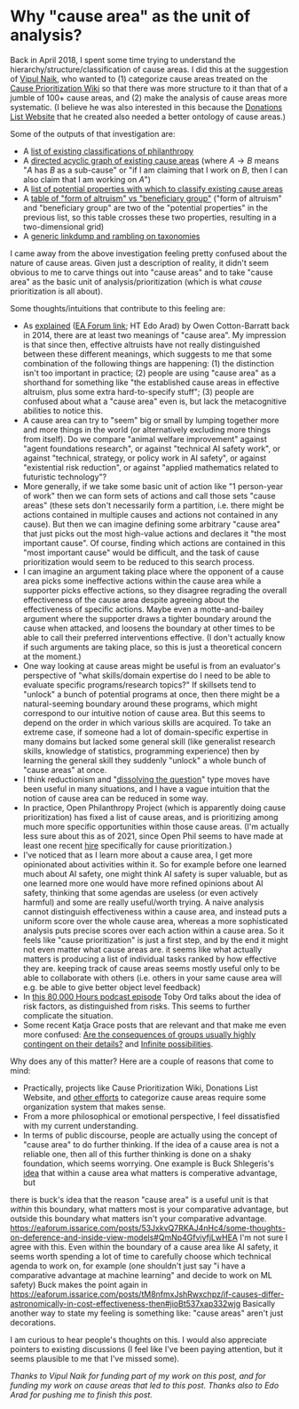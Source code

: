 # Why "cause area" as the unit of analysis?

Back in April 2018, I spent some time trying to understand the hierarchy/structure/classification of cause areas. I did this at the suggestion of [Vipul Naik](https://forum.effectivealtruism.org/users/vipulnaik), who wanted to (1) categorize cause areas treated on the [Cause Prioritization Wiki](https://causeprioritization.org/) so that there was more structure to it than that of a jumble of 100+ cause areas, and (2) make the analysis of cause areas more systematic. (I believe he was also interested in this because the [Donations List Website](https://forum.effectivealtruism.org/posts/A7NWTjnWZPmjyLdtT/donations-list-website-tutorial-and-request-for-feedback) that he created also needed a better ontology of cause areas.)

Some of the outputs of that investigation are:

- A [list of existing classifications of philanthropy](https://causeprioritization.org/List_of_classifications_of_philanthropy)
- A [directed acyclic graph of existing cause areas](https://causeprioritization.org/dagitty-model.svg) (where $A \to B$ means "$A$ has $B$ as a sub-cause" or "if I am claiming that I work on $B$, then I can also claim that I am working on $A$")
- A [list of potential properties with which to classify existing cause areas](https://causeprioritization.org/Cause_area_classification)
- A [table of "form of altruism" vs "beneficiary group"](https://docs.google.com/document/d/1l22FA-QVcER1mANhs2id_fp5Sc-RlQc4etHizMoEtDw/edit) ("form of altruism" and "beneficiary group" are two of the "potential properties" in the previous list, so this table crosses these two properties, resulting in a two-dimensional grid)
- A [generic linkdump and rambling on taxonomies](https://issarice.com/taxonomies)

I came away from the above investigation feeling pretty confused about the nature of cause areas. Given just a description of reality, it didn't seem obvious to me to carve things out into "cause areas" and to take "cause area" as the basic unit of analysis/prioritization (which is what _cause_ prioritization is all about).

Some thoughts/intuitions that contribute to this feeling are:

- As [explained](http://www.fhi.ox.ac.uk/on-causes/) ([EA Forum link](https://forum.effectivealtruism.org/posts/DcFFjqtK7tXzptCdJ/on-causes); HT Edo Arad) by Owen Cotton-Barratt back in 2014, there are at least two meanings of "cause area". My impression is that since then, effective altruists have not really distinguished between these different meanings, which suggests to me that some combination of the following things are happening: (1) the distinction isn't too important in practice; (2) people are using "cause area" as a shorthand for something like "the established cause areas in effective altruism, plus some extra hard-to-specify stuff"; (3) people are confused about what a "cause area" even is, but lack the metacognitive abilities to notice this.
- A cause area can try to "seem" big or small by lumping together more and more things in the world (or alternatively excluding more things from itself). Do we compare "animal welfare improvement" against "agent foundations research", or against "technical AI safety work", or against "technical, strategy, or policy work in AI safety", or against "existential risk reduction", or against "applied mathematics related to futuristic technology"?
- More generally, if we take some basic unit of action like "1 person-year of work" then we can form sets of actions and call those sets "cause areas" (these sets don't necessarily form a partition, i.e. there might be actions contained in multiple causes and actions not contained in any cause). But then we can imagine defining some arbitrary "cause area" that just picks out the most high-value actions and declares it "the most important cause". Of course, finding which actions are contained in this "most important cause" would be difficult, and the task of cause prioritization would seem to be reduced to this search process.
- I can imagine an argument taking place where the opponent of a cause area picks some ineffective actions within the cause area while a supporter picks effective actions, so they disagree regrading the overall effectiveness of the cause area despite agreeing about the effectiveness of specific actions. Maybe even a motte-and-bailey argument where the supporter draws a tighter boundary around the cause when attacked, and loosens the boundary at other times to be able to call their preferred interventions effective. (I don't actually know if such arguments are taking place, so this is just a theoretical concern at the moment.)
- One way looking at cause areas might be useful is from an evaluator's perspective of "what skills/domain expertise do I need to be able to evaluate specific programs/research topics?" If skillsets tend to "unlock" a bunch of potential programs at once, then there might be a natural-seeming boundary around these programs, which might correspond to our intuitive notion of cause area. But this seems to depend on the order in which various skills are acquired. To take an extreme case, if someone had a lot of domain-specific expertise in many domains but lacked some general skill (like generalist research skills, knowledge of statistics, programming experience) then by learning the general skill they suddenly "unlock" a whole bunch of "cause areas" at once.
- I think reductionism and "[dissolving the question](https://www.lesswrong.com/posts/Mc6QcrsbH5NRXbCRX/dissolving-the-question)" type moves have been useful in many situations, and I have a vague intuition that the notion of cause area can be reduced in some way.
- In practice, Open Philanthropy Project (which is apparently doing cause prioritization) has fixed a list of cause areas, and is prioritizing among much more specific opportunities within those cause areas. (I'm actually less sure about this as of 2021, since Open Phil seems to have made at least one recent [hire](https://www.openphilanthropy.org/about/team/otis-reid) specifically for cause prioritization.)
- I've noticed that as I learn more about a cause area, I get more opinionated about activities within it. So for example before one learned much about AI safety, one might think AI safety is super valuable, but as one learned more one would have more refined opinions about AI safety, thinking that some agendas are useless (or even actively harmful) and some are really useful/worth trying. A naive analysis cannot distinguish effectiveness within a cause area, and instead puts a uniform score over the whole cause area, whereas a more sophisticated analysis puts precise scores over each action within a cause area. So it feels like "cause prioritization" is just a first step, and by the end it might not even matter what cause areas are. it seems like what actually matters is producing a list of individual tasks ranked by how effective they are. keeping track of cause areas seems mostly useful only to be able to collaborate with others (i.e. others in your same cause area will e.g. be able to give better object level feedback)
- In [this 80,000 Hours podcast episode](https://80000hours.org/podcast/episodes/toby-ord-the-precipice-existential-risk-future-humanity/#risk-factors-011053) Toby Ord talks about the idea of risk factors, as distinguished from risks. This seems to further complicate the situation.
- Some recent Katja Grace posts that are relevant and that make me even more confused: [Are the consequences of groups usually highly contingent on their details?](https://worldspiritsockpuppet.com/2021/01/17/group-scale.html) and [Infinite possibilities](https://worldspiritsockpuppet.com/2020/12/28/infinite-possibilities.html).

Why does any of this matter? Here are a couple of reasons that come to mind:

- Practically, projects like Cause Prioritization Wiki, Donations List Website, and [other efforts](https://forum.effectivealtruism.org/posts/SCqRu6shoa8ySvRAa/big-list-of-cause-candidates) to categorize cause areas require some organization system that makes sense.
- From a more philosophical or emotional perspective, I feel dissatisfied with my current understanding.
- In terms of public discourse, people are actually using the concept of "cause area" to do further thinking. If the idea of a cause area is not a reliable one, then all of this further thinking is done on a shaky foundation, which seems worrying. One example is Buck Shlegeris's [idea](https://forum.effectivealtruism.org/posts/53JxkvQ7RKAJ4nHc4/some-thoughts-on-deference-and-inside-view-models#QmNp4GfviyfjLwHEA) that within a cause area what matters is comperative advantage, but 

there is buck's idea that the reason "cause area" is a useful unit is that _within_ this boundary, what matters most is your comparative advantage, but outside this boundary what matters isn't your comparative advantage.
https://eaforum.issarice.com/posts/53JxkvQ7RKAJ4nHc4/some-thoughts-on-deference-and-inside-view-models#QmNp4GfviyfjLwHEA
I'm not sure I agree with this. Even within the boundary of a cause area like AI safety, it seems worth spending a lot of time to carefully choose which technical agenda to work on, for example (one shouldn't just say "i have a comparative advantage at machine learning" and decide to work on ML safety)
Buck makes the point again in https://eaforum.issarice.com/posts/tM8nfmxJshRwxchpz/if-causes-differ-astronomically-in-cost-effectiveness-then#jioBt537xap332wjg
Basically another way to state my feeling is something like: "cause areas" aren't just decorations. 


I am curious to hear people's thoughts on this. I would also appreciate pointers to existing discussions (I feel like I've been paying attention, but it seems plausible to me that I've missed some).

<!--

another idea: when doing EV calculations, actions in the same cause area divide up the
same "pie" whereas actions in different cause areas have different "pies" to divide up.

see paper notebook from 2019-02-23 for my original thinking.

-->

*Thanks to Vipul Naik for funding part of my work on this post, and for funding my work on cause areas that led to this post. Thanks also to Edo Arad for pushing me to finish this post.*
